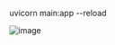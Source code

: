uvicorn main:app --reload

![image](https://github.com/user-attachments/assets/e493ce3a-7932-424d-b40e-e66dc7f371fc)
